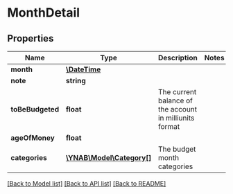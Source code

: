 # MonthDetail

## Properties
Name | Type | Description | Notes
------------ | ------------- | ------------- | -------------
**month** | [**\DateTime**](\DateTime.md) |  | 
**note** | **string** |  | 
**toBeBudgeted** | **float** | The current balance of the account in milliunits format | 
**ageOfMoney** | **float** |  | 
**categories** | [**\YNAB\Model\Category[]**](Category.md) | The budget month categories | 

[[Back to Model list]](../README.md#documentation-for-models) [[Back to API list]](../README.md#documentation-for-api-endpoints) [[Back to README]](../README.md)


